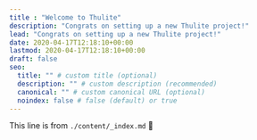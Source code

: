 ```yaml
---
title : "Welcome to Thulite"
description: "Congrats on setting up a new Thulite project!"
lead: "Congrats on setting up a new Thulite project!"
date: 2020-04-17T12:18:10+00:00
lastmod: 2020-04-17T12:18:10+00:00
draft: false
seo:
  title: "" # custom title (optional)
  description: "" # custom description (recommended)
  canonical: "" # custom canonical URL (optional)
  noindex: false # false (default) or true
---
```


This line is from `./content/_index.md` :rocket:
